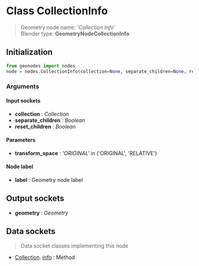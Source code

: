 
# Class CollectionInfo

> Geometry node name: _'Collection Info'_<br>Blender type:  **GeometryNodeCollectionInfo**

## Initialization


```python
from geonodes import nodes
node = nodes.CollectionInfo(collection=None, separate_children=None, reset_children=None, transform_space='ORIGINAL', label=None)
```


### Arguments


#### Input sockets



- **collection** : _Collection_
- **separate_children** : _Boolean_
- **reset_children** : _Boolean_



#### Parameters



- **transform_space** : _'ORIGINAL'_ in ('ORIGINAL', 'RELATIVE')



#### Node label



- **label** : Geometry node label



## Output sockets



- **geometry** : _Geometry_



## Data sockets

> Data socket classes implementing this node


- [Collection](aaa). [info](bbb) : Method


